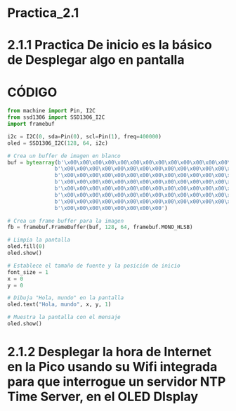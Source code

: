 # Practica_2.1
# 2.1.1 Practica De inicio es la básico de Desplegar algo en pantalla
# CÓDIGO
```python
from machine import Pin, I2C
from ssd1306 import SSD1306_I2C
import framebuf

i2c = I2C(0, sda=Pin(0), scl=Pin(1), freq=400000)
oled = SSD1306_I2C(128, 64, i2c)

# Crea un buffer de imagen en blanco
buf = bytearray(b'\x00\x00\x00\x00\x00\x00\x00\x00\x00\x00\x00\x00\x00\x00\x00\x00'
               b'\x00\x00\x00\x00\x00\x00\x00\x00\x00\x00\x00\x00\x00\x00\x00\x00'
               b'\x00\x00\x00\x00\x00\x00\x00\x00\x00\x00\x00\x00\x00\x00\x00\x00'
               b'\x00\x00\x00\x00\x00\x00\x00\x00\x00\x00\x00\x00\x00\x00\x00\x00'
               b'\x00\x00\x00\x00\x00\x00\x00\x00\x00\x00\x00\x00\x00\x00\x00\x00'
               b'\x00\x00\x00\x00\x00\x00\x00\x00\x00\x00\x00\x00\x00\x00\x00\x00'
               b'\x00\x00\x00\x00\x00\x00\x00\x00\x00\x00\x00\x00\x00\x00\x00\x00'
               b'\x00\x00\x00\x00\x00\x00\x00\x00')

# Crea un frame buffer para la imagen
fb = framebuf.FrameBuffer(buf, 128, 64, framebuf.MONO_HLSB)

# Limpia la pantalla
oled.fill(0)
oled.show()

# Establece el tamaño de fuente y la posición de inicio
font_size = 1
x = 0
y = 0

# Dibuja "Hola, mundo" en la pantalla
oled.text("Hola, mundo", x, y, 1)

# Muestra la pantalla con el mensaje
oled.show()
```


# 2.1.2  Desplegar la hora de Internet en la Pico usando su Wifi integrada para que interrogue un servidor NTP Time Server, en el OLED DIsplay
